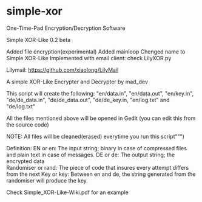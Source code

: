 simple-xor
==========

One-Time-Pad Encryption/Decryption Software

Simple XOR-Like 0.2 beta

Added file encryption(experimental)
Added mainloop 
Chenged name to Simple XOR-Like 
Implemented with email client: check LilyXOR.py

Lilymail: https://github.com/xiaolong/LilyMail

A simple XOR-Like Encrypter and Decrypter by mad_dev

This script will create the following:
"en/data.in", "en/data.out", "en/key.in", "de/de_data.in", "de/de_data.out", 
"de/de_key.in, "en/log.txt" and "de/log.txt"

All the files mentioned above will be opened in Gedit
(you can edit this from the source code)

NOTE: All files will be cleaned(erased) everytime you run this script""")


Definition:
EN or en:
The input string; binary in case of
compressed files and plain text in case of messages.
DE or de:
The output string; the encrypted data	
Randomiser or rand:
The piece of code that insures every attempt
differs from the next
Key or key:
Between en and de, the string generated from
the randomiser will produce the key.
	

Check Simple_XOR-Like-Wiki.pdf for an example
